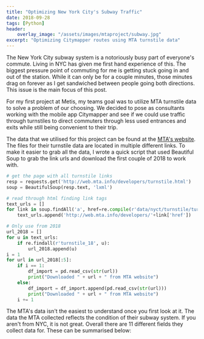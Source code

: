 ```yaml
---
title: "Optimizing New York City's Subway Traffic"
date: 2018-09-28
tags: [Python]
header:
    overlay_image: "/assets/images/mtaproject/subway.jpg"
excerpt: "Optimizing Citymapper routes using MTA turnstile data"
---
```


The New York City subway system is a notoriously busy part of everyone's commute. Living in NYC has given me first hand experience of this. The biggest pressure point of commuting for me is getting stuck going in and out of the station. While it can only be for a couple minutes, those minutes drag on forever as I get sandwiched between people going both directions. This issue is the main focus of this post.

For my first project at Metis, my teams goal was to utilize MTA turnstile data to solve a problem of our choosing. We decided to pose as consultants working with the mobile app Citymapper and see if we could use traffic through turnstiles to direct commuters through less used entrances and exits while still being convenient to their trip.

The data that we utilised for this project can be found at the [MTA's website](http://web.mta.info/developers/turnstile.html). The files for their turnstile data are located in multiple different links. To make it easier to grab all the data, I wrote a quick script that used Beautiful Soup to grab the link urls and download the first couple of 2018 to work with.

```python
# get the page with all turnstile links
resp = requests.get('http://web.mta.info/developers/turnstile.html')
soup = BeautifulSoup(resp.text, 'lxml')

# read through html finding link tags
text_urls = []
for link in soup.findAll('a', href=re.compile(r'data/nyct/turnstile/turnstile_')):
    text_urls.append('http://web.mta.info/developers/'+link['href'])

# Only use from 2018
url_2018 = []
for u in text_urls:
    if re.findall(r'turnstile_18', u):
        url_2018.append(u)
i = 1
for url in url_2018[:5]:
    if i == 1:
        df_import = pd.read_csv(str(url))
        print("Downloaded " + url + " from MTA website")
    else:
        df_import = df_import.append(pd.read_csv(str(url)))
        print("Downloaded " + url + " from MTA website")
    i += 1
```

The MTA's data isn't the easiest to understand once you first look at it. The data the MTA collected reflects the condition of their subway system. If you aren't from NYC, it is not great. Overall there are 11 different fields they collect data for. These can be summarised below:
